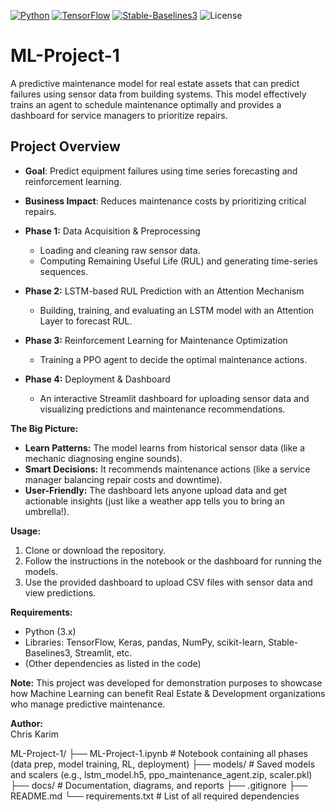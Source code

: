 [![Python](https://img.shields.io/badge/Python-3.8%2B-blue)](https://www.python.org/)
[![TensorFlow](https://img.shields.io/badge/TensorFlow-2.0%2B-orange)](https://www.tensorflow.org/)
[![Stable-Baselines3](https://img.shields.io/badge/StableBaselines3-Latest-green)](https://stable-baselines3.readthedocs.io/)
![License](https://img.shields.io/badge/license-CC%20BY--NC--ND%204.0%20International-blue.svg)

# ML-Project-1
A predictive maintenance model for real estate assets that can predict failures using sensor data from building systems. This model effectively trains an agent to schedule maintenance optimally and provides a dashboard for service managers to prioritize repairs.


## Project Overview
- **Goal**: Predict equipment failures using time series forecasting and reinforcement learning.
- **Business Impact**: Reduces maintenance costs by prioritizing critical repairs.

- **Phase 1:** Data Acquisition & Preprocessing  
  - Loading and cleaning raw sensor data.
  - Computing Remaining Useful Life (RUL) and generating time-series sequences.
- **Phase 2:** LSTM-based RUL Prediction with an Attention Mechanism  
  - Building, training, and evaluating an LSTM model with an Attention Layer to forecast RUL.
- **Phase 3:** Reinforcement Learning for Maintenance Optimization  
  - Training a PPO agent to decide the optimal maintenance actions.
- **Phase 4:** Deployment & Dashboard  
  - An interactive Streamlit dashboard for uploading sensor data and visualizing predictions and maintenance recommendations.

**The Big Picture:**
- **Learn Patterns:** The model learns from historical sensor data (like a mechanic diagnosing engine sounds).
- **Smart Decisions:** It recommends maintenance actions (like a service manager balancing repair costs and downtime).
- **User-Friendly:** The dashboard lets anyone upload data and get actionable insights (just like a weather app tells you to bring an umbrella!).

**Usage:**
1. Clone or download the repository.
2. Follow the instructions in the notebook or the dashboard for running the models.
3. Use the provided dashboard to upload CSV files with sensor data and view predictions.

**Requirements:**
- Python (3.x)
- Libraries: TensorFlow, Keras, pandas, NumPy, scikit-learn, Stable-Baselines3, Streamlit, etc.
- (Other dependencies as listed in the code)

**Note:** This project was developed for demonstration purposes to showcase how Machine Learning can benefit Real Estate & Development organizations who manage predictive maintenance.

**Author:**  
Chris Karim



ML-Project-1/
├── ML-Project-1.ipynb      # Notebook containing all phases (data prep, model training, RL, deployment)
├── models/                 # Saved models and scalers (e.g., lstm_model.h5, ppo_maintenance_agent.zip, scaler.pkl)
├── docs/                   # Documentation, diagrams, and reports
├── .gitignore
├── README.md
└── requirements.txt        # List of all required dependencies
